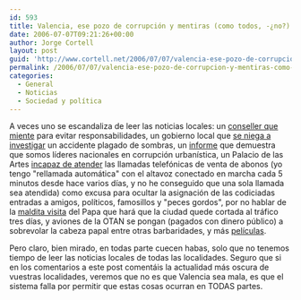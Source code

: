 ```yaml
---
id: 593
title: Valencia, ese pozo de corrupción y mentiras (como todos, -¿no?)
date: 2006-07-07T09:21:26+00:00
author: Jorge Cortell
layout: post
guid: 'http://www.cortell.net/2006/07/07/valencia-ese-pozo-de-corrupcion-y-mentiras-como-todos-%c2%bfno/'
permalink: /2006/07/07/valencia-ese-pozo-de-corrupcion-y-mentiras-como-todos-no/
categories:
  - General
  - Noticias
  - Sociedad y polí­tica
---
```

A veces uno se escandaliza de leer las noticias locales: un <a title="miente el Conseller" target="_blank" href="http://hebdomario.typepad.com/confidencial_7d/2006/07/el_conseller_va.html">conseller que miente</a> para evitar responsabilidades, un gobierno local que <a title="20 minutos" target="_blank" href="http://www.20minutos.es/noticia/139059/0/metro/valencia/gobierno/">se niega a investigar</a> un accidente plagado de sombras, un <a title="Greenpeace" target="_blank" href="http://www.greenpeace.org/espana/news/greenpeace-presenta-su-nuevo">informe</a> que demuestra que somos lí­deres nacionales en corrupción urbaní­stica, un Palacio de las Artes <a title="Palau Arts" target="_blank" href="http://www.lasprovincias.es/valencia/pg060707/prensa/noticias/Cultura/200607/07/VAL-CUL-248.html">incapaz de atender</a> las llamadas telefónicas de venta de abonos (yo tengo "rellamada automática" con el altavoz conectado en marcha cada 5 minutos desde hace varios dí­as, y no he conseguido que una sola llamada sea atendida) como excusa para ocultar la asignación de las codiciadas entradas a amigos, polí­ticos, famosillos y "peces gordos", por no hablar de la <a title="Jo no" target="_blank" href="http://www.jonotespere.org/">maldita visita</a> del Papa que hará que la ciudad quede cortada al tráfico tres dí­as, y aviones de la OTAN se pongan (pagados con dinero público) a sobrevolar la cabeza papal entre otras barbaridades, y más <a target="_blank" title="Zaplana y Benidorm" href="http://video.google.com/videoplay?docid=9213482554224924119">pelí­culas</a>.

Pero claro, bien mirado, en todas parte cuecen habas, solo que no tenemos tiempo de leer las noticias locales de todas las localidades. Seguro que si en los comentarios a este post comentáis la actualidad más oscura de vuestras localidades, veremos que no es que Valencia sea mala, es que el sistema falla por permitir que estas cosas ocurran en TODAS partes.